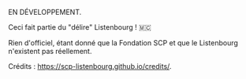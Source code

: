 EN DÉVELOPPEMENT.

Ceci fait partie du "délire" Listenbourg ! 🇲🇨

Rien d'officiel, étant donné que la Fondation SCP et que le Listenbourg n'existent pas réellement.

Crédits : https://scp-listenbourg.github.io/credits/.
